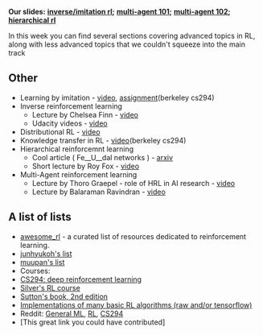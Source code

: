 __Our slides:__ __[inverse/imitation rl](https://yadi.sk/i/ngB_BcNx3UggK6);__ __[multi-agent 101](https://yadi.sk/i/XrFgmdCy3Vtd4k);__ __[multi-agent 102](https://docs.google.com/presentation/d/1AiSZnWGHWU_34QZ0fqdCGIXWUX_bC-0zz3kc3VVcPCA/edit?usp=sharing);__ __[hierarchical rl](https://yadi.sk/i/LkNiKxMz3Vtcr3)__


In this week you can find several sections covering advanced topics in RL, along with less advanced topics that we couldn't squeeze into the main track

## Other
* Learning by imitation - [video](https://www.youtube.com/watch?v=kl_G95uKTHw), [assignment](http://rll.berkeley.edu/deeprlcourse/docs/hw1.pdf)(berkeley cs294)
* Inverse reinforcement learning 
  * Lecture by Chelsea Finn - [video](https://www.youtube.com/watch?v=d9DlQSJQAoI)
  * Udacity videos - [video](https://www.youtube.com/watch?v=h7uGyBcIeII)
* Distributional RL - [video](https://www.youtube.com/watch?v=bsuvM1jO-4w)
* Knowledge transfer in RL - [video](https://www.youtube.com/watch?v=Hx4XpVdJOI0)(berkeley cs294)
* Hierarchical reinforcemnt learning 
  * Cool article ( Fe__U__dal networks ) - [arxiv](https://arxiv.org/abs/1703.01161)
  * Short lecture by Roy Fox - [video](https://www.youtube.com/watch?v=x_QjJry0hTc)
* Multi-Agent reinforcement learning
  * Lecture by Thoro Graepel - role of HRL in AI research - [video](https://www.youtube.com/watch?v=CvL-KV3IBcM)
  * Lecture by Balaraman Ravindran - [video](https://www.youtube.com/watch?v=K5MlmO0UJtI)

## A list of lists
* [awesome_rl](https://github.com/aikorea/awesome-rl/) - a curated list of resources dedicated to reinforcement learning.
* [junhyukoh's list](https://github.com/junhyukoh/deep-reinforcement-learning-papers)
* [muupan's list](https://github.com/muupan/deep-reinforcement-learning-papers)
* Courses:
 * [CS294: deep reinforcement learning](http://rll.berkeley.edu/deeprlcourse/)
 * [Silver's RL course](http://www0.cs.ucl.ac.uk/staff/d.silver/web/Teaching.html)
 * [Sutton's book, 2nd edition](http://incompleteideas.net/sutton/book/the-book-2nd.html)
* [Implementations of many basic RL algorithms (raw and/or tensorflow)](https://github.com/dennybritz/reinforcement-learning)
* Reddit: [General ML](https://www.reddit.com/r/MachineLearning/), [RL](https://www.reddit.com/r/reinforcementlearning/), [CS294](https://www.reddit.com/r/berkeleydeeprlcourse/)
* [This great link you could have contributed]

